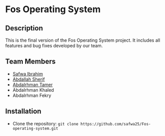 # Fos Operating System

## Description
This is the final version of the Fos Operating System project. It includes all features and bug fixes developed by our team.

## Team Members
- [Safwa Ibrahim](https://github.com/safwa25/)
- [Abdallah Sherif](https://github.com/Abdallah-Sherif)
- [Abdalrhman Tamer](https://github.com/abdelrahman-7474)
- Abdalrhman Khaled
- Abdalrhman Fekry

## Installation
- Clone the repository: `git clone https://github.com/safwa25/Fos-operating-system.git`


